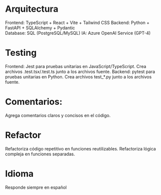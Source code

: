 # Arquitectura
Frontend: TypeScript + React + Vite + Tailwind CSS
Backend: Python + FastAPI + SQLAlchemy + Pydantic  
Database: SQL (PostgreSQL/MySQL)
IA: Azure OpenAI Service (GPT-4)

# Testing
Frontend: Jest para pruebas unitarias en JavaScript/TypeScript. Crea archivos .test.tsx/.test.ts junto a los archivos fuente.
Backend: pytest para pruebas unitarias en Python. Crea archivos test_*.py junto a los archivos fuente.

# Comentarios:
Agrega comentarios claros y concisos en el código.

# Refactor
Refactoriza código repetitivo en funciones reutilizables.
Refactoriza lógica compleja en funciones separadas.

# Idioma
Responde siempre en español